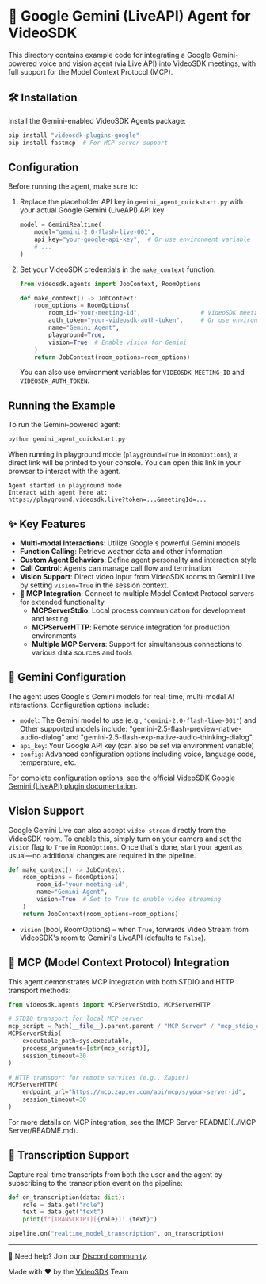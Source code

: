 # 🚀 Google Gemini (LiveAPI) Agent for VideoSDK

This directory contains example code for integrating a Google Gemini-powered voice and vision agent (via Live API) into VideoSDK meetings, with full support for the Model Context Protocol (MCP).

## 🛠️ Installation

Install the Gemini-enabled VideoSDK Agents package:

```bash
pip install "videosdk-plugins-google"
pip install fastmcp  # For MCP server support
```

## Configuration

Before running the agent, make sure to:

1. Replace the placeholder API key in `gemini_agent_quickstart.py` with your actual Google Gemini (LiveAPI) API key
   ```python
   model = GeminiRealtime(
       model="gemini-2.0-flash-live-001",
       api_key="your-google-api-key",  # Or use environment variable
       # ...
   )
   ```

2. Set your VideoSDK credentials in the `make_context` function:
   ```python
   from videosdk.agents import JobContext, RoomOptions

   def make_context() -> JobContext:
       room_options = RoomOptions(
           room_id="your-meeting-id",                 # VideoSDK meeting ID
           auth_token="your-videosdk-auth-token",     # Or use environment variable VIDEOSDK_AUTH_TOKEN
           name="Gemini Agent",
           playground=True,
           vision=True  # Enable vision for Gemini
       )
       return JobContext(room_options=room_options)
   ```

   You can also use environment variables for `VIDEOSDK_MEETING_ID` and `VIDEOSDK_AUTH_TOKEN`.

## Running the Example

To run the Gemini-powered agent:

```bash
python gemini_agent_quickstart.py
```

When running in playground mode (`playground=True` in `RoomOptions`), a direct link will be printed to your console. You can open this link in your browser to interact with the agent.

```
Agent started in playground mode
Interact with agent here at:
https://playground.videosdk.live?token=...&meetingId=...
```

## ✨ Key Features

- **Multi-modal Interactions**: Utilize Google's powerful Gemini models
- **Function Calling**: Retrieve weather data and other information
- **Custom Agent Behaviors**: Define agent personality and interaction style
- **Call Control**: Agents can manage call flow and termination
- **Vision Support**: Direct video input from VideoSDK rooms to Gemini Live by setting `vision=True` in the session context.
- **🔗 MCP Integration**: Connect to multiple Model Context Protocol servers for extended functionality
  - **MCPServerStdio**: Local process communication for development and testing
  - **MCPServerHTTP**: Remote service integration for production environments
  - **Multiple MCP Servers**: Support for simultaneous connections to various data sources and tools

## 🧠 Gemini Configuration

The agent uses Google's Gemini models for real-time, multi-modal AI interactions. Configuration options include:

- `model`: The Gemini model to use (e.g., `"gemini-2.0-flash-live-001"`) and Other supported models include: "gemini-2.5-flash-preview-native-audio-dialog" and "gemini-2.5-flash-exp-native-audio-thinking-dialog".
- `api_key`: Your Google API key (can also be set via environment variable)
- `config`: Advanced configuration options including voice, language code, temperature, etc.

For complete configuration options, see the [official VideoSDK Google Gemini (LiveAPI) plugin documentation](https://docs.videosdk.live/ai_agents/plugins/google).


## Vision Support

Google Gemini Live can also accept `video stream` directly from the VideoSDK room. To enable this, simply turn on your camera and set the `vision` flag to `True` in `RoomOptions`. Once that's done, start your agent as usual—no additional changes are required in the pipeline.

```python
def make_context() -> JobContext:
    room_options = RoomOptions(
        room_id="your-meeting-id",
        name="Gemini Agent",
        vision=True  # Set to True to enable video streaming
    )
    return JobContext(room_options=room_options)
```

* `vision` (bool, RoomOptions) – when `True`, forwards Video Stream from VideoSDK's room to Gemini's LiveAPI (defaults to `False`).

## 🔗 MCP (Model Context Protocol) Integration

This agent demonstrates MCP integration with both STDIO and HTTP transport methods:

```python
from videosdk.agents import MCPServerStdio, MCPServerHTTP

# STDIO transport for local MCP server
mcp_script = Path(__file__).parent.parent / "MCP Server" / "mcp_stdio_example.py"
MCPServerStdio(
    executable_path=sys.executable,
    process_arguments=[str(mcp_script)],
    session_timeout=30
)

# HTTP transport for remote services (e.g., Zapier)
MCPServerHTTP(
    endpoint_url="https://mcp.zapier.com/api/mcp/s/your-server-id",
    session_timeout=30
)
```

For more details on MCP integration, see the [MCP Server README](../MCP Server/README.md).

## 📝 Transcription Support

Capture real-time transcripts from both the user and the agent by subscribing to the transcription event on the pipeline:

```python
def on_transcription(data: dict):
    role = data.get("role")
    text = data.get("text")
    print(f"[TRANSCRIPT][{role}]: {text}")

pipeline.on("realtime_model_transcription", on_transcription)
```

---

🤝 Need help? Join our [Discord community](https://discord.com/invite/f2WsNDN9S5).

Made with ❤️ by the [VideoSDK](https://videosdk.live) Team
